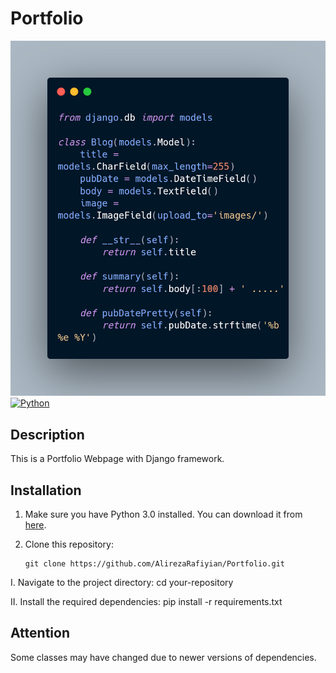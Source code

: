 # Portfolio
![Screenshot](carbon.png)
[![Python](https://img.shields.io/badge/Python-3.0-blue)](https://www.python.org/downloads/release/python-390/)

## Description
This is a Portfolio Webpage with Django framework.

## Installation
1. Make sure you have Python 3.0 installed. You can download it from [here](https://www.python.org/downloads/release/python-390/).
2. Clone this repository:

   ```shell
   git clone https://github.com/AlirezaRafiyian/Portfolio.git

I. Navigate to the project directory:
  cd your-repository

II. Install the required dependencies:
  pip install -r requirements.txt
  
## Attention
Some classes may have changed due to newer versions of dependencies.
